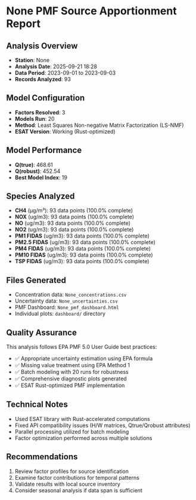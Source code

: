 # None PMF Source Apportionment Report

## Analysis Overview
- **Station**: None
- **Analysis Date**: 2025-09-21 18:28
- **Data Period**: 2023-09-01 to 2023-09-03
- **Records Analyzed**: 93

## Model Configuration
- **Factors Resolved**: 3
- **Models Run**: 20
- **Method**: Least Squares Non-negative Matrix Factorization (LS-NMF)
- **ESAT Version**: Working (Rust-optimized)

## Model Performance
- **Q(true)**: 468.61
- **Q(robust)**: 452.54
- **Best Model Index**: 19

## Species Analyzed
- **CH4** (μg/m³): 93 data points (100.0% complete)
- **NOX** (ug/m3): 93 data points (100.0% complete)
- **NO** (ug/m3): 93 data points (100.0% complete)
- **NO2** (ug/m3): 93 data points (100.0% complete)
- **PM1 FIDAS** (ug/m3): 93 data points (100.0% complete)
- **PM2.5 FIDAS** (ug/m3): 93 data points (100.0% complete)
- **PM4 FIDAS** (ug/m3): 93 data points (100.0% complete)
- **PM10 FIDAS** (ug/m3): 93 data points (100.0% complete)
- **TSP FIDAS** (ug/m3): 93 data points (100.0% complete)

## Files Generated
- Concentration data: `None_concentrations.csv`
- Uncertainty data: `None_uncertainties.csv`
- PMF Dashboard: `None_pmf_dashboard.html`
- Individual plots: `dashboard/` directory

## Quality Assurance
This analysis follows EPA PMF 5.0 User Guide best practices:
- ✅ Appropriate uncertainty estimation using EPA formula
- ✅ Missing value treatment using EPA Method 1
- ✅ Batch modeling with 20 runs for robustness
- ✅ Comprehensive diagnostic plots generated
- ✅ ESAT Rust-optimized PMF implementation

## Technical Notes
- Used ESAT library with Rust-accelerated computations
- Fixed API compatibility issues (H/W matrices, Qtrue/Qrobust attributes)
- Parallel processing utilized for batch modeling
- Factor optimization performed across multiple solutions

## Recommendations
1. Review factor profiles for source identification
2. Examine factor contributions for temporal patterns
3. Validate results with local source inventory
4. Consider seasonal analysis if data span is sufficient
